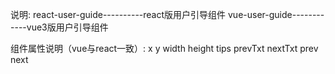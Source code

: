 说明:
react-user-guide----------react版用户引导组件
vue-user-guide------------vue3版用户引导组件

组件属性说明（vue与react一致）:
x
y
width
height
tips
prevTxt
nextTxt
prev
next
